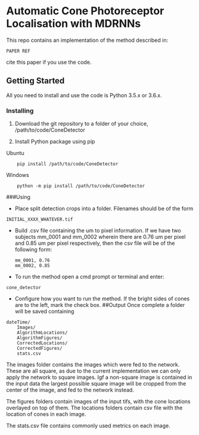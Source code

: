 # Automatic Cone Photoreceptor Localisation with MDRNNs

This repo contains an implementation of the method described in:
```
PAPER REF
```
cite this paper if you use the code.

## Getting Started
All you need to install and use the code is Python 3.5.x or 3.6.x.
### Installing
1. Download the git repository to a folder of your choice, /path/to/code/ConeDetector

2. Install Python package using pip

Ubuntu
```
    pip install /path/to/code/ConeDetector
```
Windows
```
    python -m pip install /path/to/code/ConeDetector
```

###Using

* Place split detection crops into a folder. Filenames should be of the form 
```
INITIAL_XXXX_WHATEVER.tif
```
* Build .csv file containing the um to pixel information. If we have two subjects mm_0001 and mm_0002 wherein there are 0.76 um per pixel and 0.85 um per pixel respectively, then the csv file will be of the following form:
    ```buildoutcfg
    mm_0001, 0.76
    mm_0002, 0.85
    ```
* To run the method open a cmd prompt or terminal and enter:
```
cone_detector
```
* Configure how you want to run the method. If the bright sides of cones are to the left, mark the check box.
##Output
Once complete a folder will be saved containing
```
dateTime/
    Images/
    AlgorithmLocations/
    AlgorithmFigures/
    CorrectedLocations/
    CorrectedFigures/
    stats.csv
```

The images folder contains the images which were fed to the network. These are all square, as due to the current implementation we can only apply the network to square images. Igf a non-square image is contained in the input data the largest possible square image will be cropped from the center of the image, and fed to the network instead.

The figures folders contain images of the input tifs, with the cone locations overlayed on top of them. The locations folders contain csv file with the location of cones in each image.

The stats.csv file contains commonly used metrics on each image.



